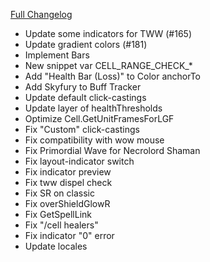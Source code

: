 [Full Changelog](https://github.com/enderneko/Cell/compare/r236-release...05e71fcf90f502cddff090c38051e130cb9931bc)

- Update some indicators for TWW (#165)
- Update gradient colors (#181)
- Implement Bars
- New snippet var CELL_RANGE_CHECK_*
- Add "Health Bar (Loss)" to Color anchorTo
- Add Skyfury to Buff Tracker
- Update default click-castings
- Update layer of healthThresholds
- Optimize Cell.GetUnitFramesForLGF
- Fix "Custom" click-castings
- Fix compatibility with wow mouse
- Fix Primordial Wave for Necrolord Shaman
- Fix layout-indicator switch
- Fix indicator preview
- Fix tww dispel check
- Fix SR on classic
- Fix overShieldGlowR
- Fix GetSpellLink
- Fix "/cell healers"
- Fix indicator "0" error
- Update locales
